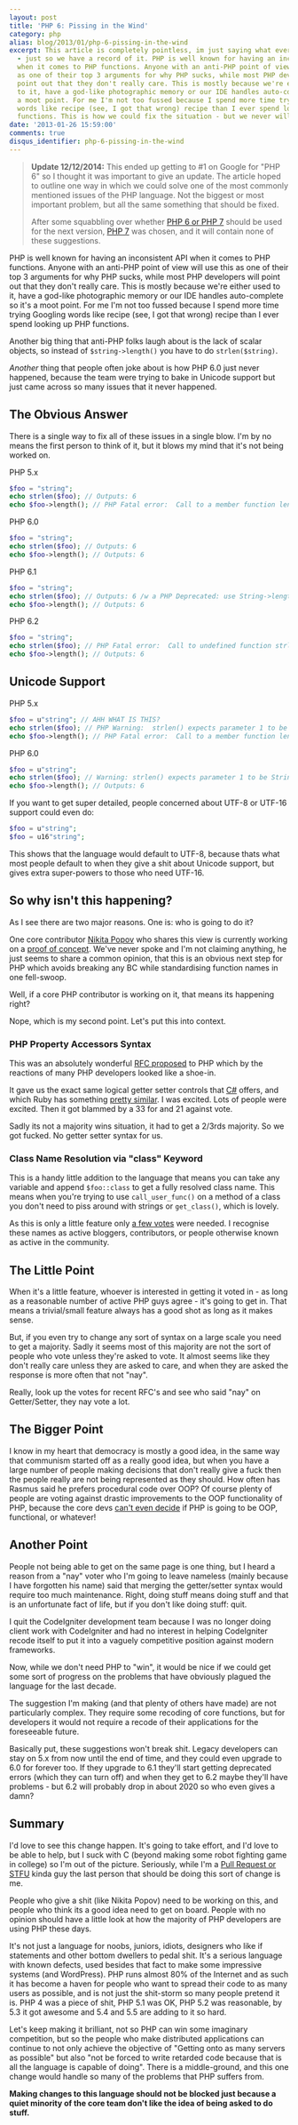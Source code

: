```yaml
---
layout: post
title: 'PHP 6: Pissing in the Wind'
category: php
alias: blog/2013/01/php-6-pissing-in-the-wind
excerpt: This article is completely pointless, im just saying what everyone is thinking
  - just so we have a record of it. PHP is well known for having an inconsistent API
  when it comes to PHP functions. Anyone with an anti-PHP point of view will use this
  as one of their top 3 arguments for why PHP sucks, while most PHP developers will
  point out that they don't really care. This is mostly because we're either used
  to it, have a god-like photographic memory or our IDE handles auto-complete so it's
  a moot point. For me I'm not too fussed because I spend more time trying Googling
  words like recipe (see, I got that wrong) recipe than I ever spend looking up PHP
  functions. This is how we could fix the situation - but we never will.
date: '2013-01-26 15:59:00'
comments: true
disqus_identifier: php-6-pissing-in-the-wind
---
```


> **Update 12/12/2014:** This ended up getting to #1 on Google for "PHP 6" so I thought it was important
> to give an update. The article hoped to outline one way in which we could solve one of the
> most commonly mentioned issues of the PHP language. Not the biggest or most important problem,
> but all the same something that should be fixed.
>
> After some squabbling over whether [PHP 6 or PHP 7] should be used for the next version, [PHP 7] was
> chosen, and it will contain none of these suggestions.

[PHP 6 or PHP 7]: /php/2014/07/23/neverending-muppet-debate-of-php-6-v-php-7/
[PHP 7]: https://wiki.php.net/rfc/php6

PHP is well known for having an inconsistent API when it comes to PHP functions. Anyone with an anti-PHP point of view will use this as one of their top 3 arguments for why PHP sucks, while most PHP developers will point out that they don't really care. This is mostly because we're either used to it, have a god-like photographic memory or our IDE handles auto-complete so it's a moot point. For me I'm not too fussed because I spend more time trying Googling words like recipe (see, I got that wrong) recipe than I ever spend looking up PHP functions.

Another big thing that anti-PHP folks laugh about is the lack of scalar objects, so instead of `$string->length()` you have to do `strlen($string)`.

_Another_ thing that people often joke about is how PHP 6.0 just never happened, because the team were trying to bake in Unicode support but just came across so many issues that it never happened.

## The Obvious Answer

There is a single way to fix all of these issues in a single blow. I'm by no means the first person to think of it, but it blows my mind that it's not being worked on.

PHP 5.x

~~~php
$foo = "string";
echo strlen($foo); // Outputs: 6
echo $foo->length(); // PHP Fatal error:  Call to a member function length() on a non-object
~~~

PHP 6.0

~~~php
$foo = "string";
echo strlen($foo); // Outputs: 6
echo $foo->length(); // Outputs: 6
~~~

PHP 6.1

~~~php
$foo = "string";
echo strlen($foo); // Outputs: 6 /w a PHP Deprecated: use String->length()
echo $foo->length(); // Outputs: 6
~~~

PHP 6.2

~~~php
$foo = "string";
echo strlen($foo); // PHP Fatal error:  Call to undefined function strlen()
echo $foo->length(); // Outputs: 6
~~~

## Unicode Support

PHP 5.x

~~~php
$foo = u"string"; // AHH WHAT IS THIS?
echo strlen($foo); // PHP Warning:  strlen() expects parameter 1 to be string, MADNESS given
echo $foo->length(); // PHP Fatal error:  Call to a member function length() on a non-object
~~~

PHP 6.0

~~~php
$foo = u"string";
echo strlen($foo); // Warning: strlen() expects parameter 1 to be String, UnicodeString given
echo $foo->length(); // Outputs: 6
~~~

If you want to get super detailed, people concerned about UTF-8 or UTF-16 support could even do:

~~~php
$foo = u"string";
$foo = u16"string";
~~~

This shows that the language would default to UTF-8, because thats what most people default to when they give a shit about Unicode support, but gives extra super-powers to those who need UTF-16.

## So why isn't this happening?

As I see there are two major reasons. One is: who is going to do it?

One core contributor [Nikita Popov](http://nikic.github.com/) who shares this view is currently working on a [proof of concept](https://github.com/nikic/scalar_objects). We've never spoke and I'm not claiming anything, he just seems to share a common opinion, that this is an obvious next step for PHP which avoids breaking any BC while standardising function names in one fell-swoop.

Well, if a core PHP contributor is working on it, that means its happening right?

Nope, which is my second point. Let's put this into context.

### PHP Property Accessors Syntax

This was an absolutely wonderful [RFC proposed](https://wiki.php.net/rfc/propertygetsetsyntax-v1.2#voting) to PHP which by the reactions of many PHP developers looked like a shoe-in.

It gave us the exact same logical getter setter controls that [C#](http://forums.asp.net/t/1191140.aspx) offers, and which Ruby has something [pretty similar](http://www.rubyist.net/~slagell/ruby/accessors.html). I was excited. Lots of people were excited. Then it got blammed by a 33 for and 21 against vote.

Sadly its not a majority wins situation, it had to get a 2/3rds majority. So we got fucked. No getter setter syntax for us.

### Class Name Resolution via "class" Keyword

This is a handy little addition to the language that means you can take any variable and append `$foo::class` to get a fully resolved class name. This means when you're trying to use `call_user_func()` on a method of a class you don't need to piss around with strings or `get_class()`, which is lovely.

As this is only a little feature only [a few votes](https://wiki.php.net/rfc/class_name_scalars#votes) were needed. I recognise these names as active bloggers, contributors, or people otherwise known as active in the community.

## The Little Point

When it's a little feature, whoever is interested in getting it voted in - as long as a reasonable number of active PHP guys agree - it's going to get in. That means a trivial/small feature always has a good shot as long as it makes sense.

But, if you even try to change any sort of syntax on a large scale you need to get a majority. Sadly it seems most of this majority are not the sort of people who vote unless they're asked to vote. It almost seems like they don't really care unless they are asked to care, and when they are asked the response is more often that not "nay".

Really, look up the votes for recent RFC's and see who said "nay" on Getter/Setter, they nay vote a lot.

## The Bigger Point

I know in my heart that democracy is mostly a good idea, in the same way that communism started off as a really good idea, but when you have a large number of people making decisions that don't really give a fuck then the people really are not being represented as they should. How often has Rasmus said he prefers procedural code over OOP? Of course plenty of people are voting against drastic improvements to the OOP functionality of PHP, because the core devs [can't even decide](http://news.php.net/php.internals/64770) if PHP is going to be OOP, functional, or whatever!

## Another Point

People not being able to get on the same page is one thing, but I heard a reason from a "nay" voter who I'm going to leave nameless (mainly because I have forgotten his name) said that merging the getter/setter syntax would require too much maintenance. Right, doing stuff means doing stuff and that is an unfortunate fact of life, but if you don't like doing stuff: quit.

I quit the CodeIgniter development team because I was no longer doing client work with CodeIgniter and had no interest in helping CodeIgniter recode itself to put it into a vaguely competitive position against modern frameworks.

Now, while we don't need PHP to "win", it would be nice if we could get some sort of progress on the problems that have obviously plagued the language for the last decade.

The suggestion I'm making (and that plenty of others have made) are not particularly complex. They require some recoding of core functions, but for developers it would not require a recode of their applications for the foreseeable future.

Basically put, these suggestions won't break shit. Legacy developers can stay on 5.x from now until the end of time, and they could even upgrade to 6.0 for forever too. If they upgrade to 6.1 they'll start getting deprecated errors (which they can turn off) and when they get to 6.2 maybe they'll have problems - but 6.2 will probably drop in about 2020 so who even gives a damn?

## Summary

I'd love to see this change happen. It's going to take effort, and I'd love to be able to help, but I suck with C (beyond making some robot fighting game in college) so I'm out of the picture. Seriously, while I'm a [Pull Request or STFU](https://spaz.spreadshirt.com/pull-request-or-stfu-black-A6928817) kinda guy the last person that should be doing this sort of change is me.

People who give a shit (like Nikita Popov) need to be working on this, and people who think its a good idea need to get on board. People with no opinion should have a little look at how the majority of PHP developers are using PHP these days.

It's not just a language for noobs, juniors, idiots, designers who like if statements and other bottom dwellers to pedal shit. It's a serious language with known defects, used besides that fact to make some impressive systems (and WordPress). PHP runs almost 80% of the Internet and as such it has become a haven for people who want to spread their code to as many users as possible, and is not just the shit-storm so many people pretend it is. PHP 4 was a piece of shit, PHP 5.1 was OK, PHP 5.2 was reasonable, by 5.3 it got awesome and 5.4 and 5.5 are adding to it so hard.

Let's keep making it brilliant, not so PHP can win some imaginary competition, but so the people who make distributed applications can continue to not only achieve the objective of "Getting onto as many servers as possible" but also "not be forced to write retarded code because that is all the language is capable of doing". There is a middle-ground, and this one change would handle so many of the problems that PHP suffers from.

**Making changes to this language should not be blocked just because a quiet minority of the core team don't like the idea of being asked to do stuff.**
